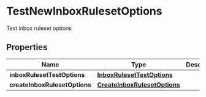 

# TestNewInboxRulesetOptions

Test inbox ruleset options
## Properties

Name | Type | Description | Notes
------------ | ------------- | ------------- | -------------
**inboxRulesetTestOptions** | [**InboxRulesetTestOptions**](InboxRulesetTestOptions) |  | 
**createInboxRulesetOptions** | [**CreateInboxRulesetOptions**](CreateInboxRulesetOptions) |  | 



